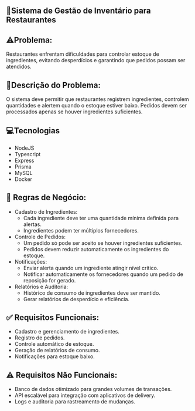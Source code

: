 ## 🥘Sistema de Gestão de Inventário para Restaurantes

## ⚠️Problema:
Restaurantes enfrentam dificuldades para controlar estoque de ingredientes, evitando desperdícios e garantindo que pedidos possam ser atendidos.

## 📖Descrição do Problema:
O sistema deve permitir que restaurantes registrem ingredientes, controlem quantidades e alertem quando o estoque estiver baixo. Pedidos devem ser processados apenas se houver ingredientes suficientes.

## 💻Tecnologias
  - NodeJS
  - Typescript
  - Express
  - Prisma
  - MySQL
  - Docker

## 📁 Regras de Negócio:
  - Cadastro de Ingredientes:
    - Cada ingrediente deve ter uma quantidade mínima definida para alertas.
    - Ingredientes podem ter múltiplos fornecedores.
  - Controle de Pedidos:
    - Um pedido só pode ser aceito se houver ingredientes suficientes.
    - Pedidos devem reduzir automaticamente os ingredientes do estoque.
  - Notificações:
    - Enviar alerta quando um ingrediente atingir nível crítico.
    - Notificar automaticamente os fornecedores quando um pedido de reposição for gerado.
  - Relatórios e Auditoria:
    - Histórico de consumo de ingredientes deve ser mantido.
    - Gerar relatórios de desperdício e eficiência.
      
## ✅ Requisitos Funcionais:
  - Cadastro e gerenciamento de ingredientes.
  - Registro de pedidos.
  - Controle automático de estoque.
  - Geração de relatórios de consumo.
  - Notificações para estoque baixo.

## ⚠️ Requisitos Não Funcionais:
  - Banco de dados otimizado para grandes volumes de transações.
  - API escalável para integração com aplicativos de delivery.
  - Logs e auditoria para rastreamento de mudanças.
